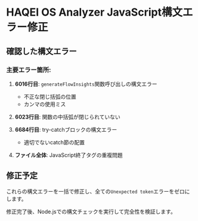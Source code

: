 # HAQEI OS Analyzer JavaScript構文エラー修正

## 確認した構文エラー

### 主要エラー箇所:

1. **6016行目**: `generateFlowInsights`関数呼び出しの構文エラー
   - 不正な閉じ括弧の位置
   - カンマの使用ミス

2. **6023行目**: 関数の中括弧が閉じられていない

3. **6684行目**: try-catchブロックの構文エラー
   - 適切でないcatch節の配置

4. **ファイル全体**: JavaScript終了タグの重複問題

## 修正予定

これらの構文エラーを一括で修正し、全ての`Unexpected token`エラーをゼロにします。

修正完了後、Node.jsでの構文チェックを実行して完全性を検証します。